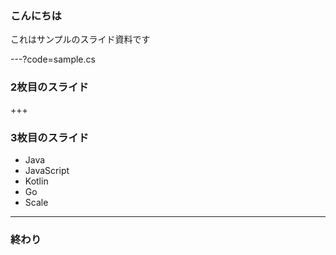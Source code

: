 ### こんにちは

これはサンプルのスライド資料です

---?code=sample.cs

### 2枚目のスライド

+++

### 3枚目のスライド

- Java
- JavaScript
- Kotlin
- Go
- Scale

---

### 終わり
